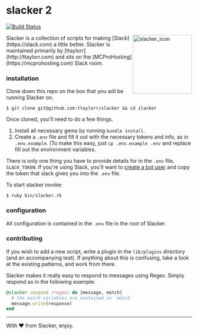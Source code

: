 # slacker 2
[![Build Status](https://travis-ci.org/ttaylorr/slacker.svg?branch=improvements)](https://travis-ci.org/ttaylorr/slacker)

<img src="http://i.imgur.com/tMom4oB.png" alt="slacker_icon" width="160" height="160" align="right">
Slacker is a collection of scripts for making [Slack](https://slack.com) a little better.
Slacker is maintained primarily by [ttaylorr](http://ttaylorr.com) and sits on the [MCProHosting](https://mcprohosting.com) Slack room.

### installation

Clone down this repo on the box that you will be running Slacker on.

```
$ git clone git@github.com:ttaylorr/slacker && cd slacker
```

Once cloned, you'll need to do a few things.

1. Install all necessary gems by running `bundle install`.
2. Create a `.env` file and fill it out with the necessary tokens and info, as in `.env.example`.  (To make this easy, just `cp .env.example .env` and replace fill out the environment variables.

There is only one thing you have to provide details for in the `.env` file, `SLACK_TOKEN`.  If you're using Slack, you'll want to [create a bot user](https://api.slack.com/bot-users) and copy the token that slack gives you into the `.env` file.

To start slacker invoke:

```
$ ruby bin/slacker.rb
```

### configuration

All configuration is contained in the `.env` file in the root of Slacker.

### contributing

If you wish to add a new script, write a plugin in the `lib/plugins` directory (and an accompanying test).  If anything about this is confusing, take a look at the existing patterns, and work from there.

Slacker makes it really easy to respond to messages using Regex.  Simply respond as in the following example:

```ruby
@slacker.respond /regex/ do |message, match|
  # the match variables are contained in `match`
  message.write(response)
end
```

------

With :heart: from Slacker, enjoy.
